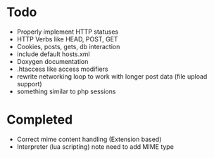 # Todo #
  * Properly implement HTTP statuses
  * HTTP Verbs like HEAD, POST, GET
  * Cookies, posts, gets, db interaction
  * include default hosts.xml
  * Doxygen documentation
  * .htaccess like access modifiers
  * rewrite networking loop to work with longer post data (file upload support)
  * something similar to php sessions
# Completed #
  * Correct mime content handling (Extension based)
  * Interpreter (lua scripting) note need to add MIME type